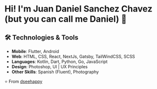 # Hi! I'm Juan Daniel Sanchez Chavez (but you can call me Daniel) 👋


## 🛠 Technologies & Tools
- **Mobile**: Flutter, Android
- **Web**: HTML, CSS, React, NextJs, Gatsby, TailWindCSS, SCSS
- **Languages**: Kotlin, Dart, Python, Go, JavaScript
- **Design**: Photoshop, UI | UX Principles
- **Other Skills**: Spanish (Fluent), Photography



⭐ From [dseehappy](https://github.com/dseehappy)
